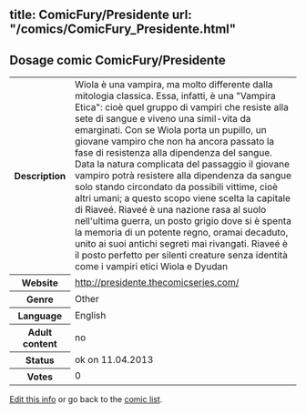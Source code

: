 title: ComicFury/Presidente
url: "/comics/ComicFury_Presidente.html"
---
Dosage comic ComicFury/Presidente
-----------------------------------------

<table class="comicinfo">
<tr>
<th>Description</th><td>Wiola è una vampira, ma molto differente dalla mitologia classica. Essa, infatti, è una &quot;Vampira Etica&quot;: cioè quel gruppo di vampiri che resiste alla sete di sangue e viveno una simil-vita da emarginati. Con se Wiola porta un pupillo, un giovane vampiro che non ha ancora passato la fase di resistenza alla dipendenza del sangue. Data la natura complicata del passaggio il giovane vampiro potrà resistere alla dipendenza da sangue solo stando circondato da possibili vittime, cioè altri umani; a questo scopo viene scelta la capitale di Riaveé. Riaveé è una nazione rasa al suolo nell'ultima guerra, un posto grigio dove si è spenta la memoria di un potente regno, oramai decaduto, unito ai suoi antichi segreti mai rivangati. Riaveé è il posto perfetto per silenti creature senza identità come i vampiri etici Wiola e Dyudan</td>
</tr>
<tr>
<th>Website</th><td><a href="http://presidente.thecomicseries.com/">http://presidente.thecomicseries.com/</a></td>
</tr>
<tr>
<th>Genre</th><td>Other</td>
</tr>
<tr>
<th>Language</th><td>English</td>
</tr>
<tr>
<th>Adult content</th><td>no</td>
</tr>
<tr>
<th>Status</th><td>ok on 11.04.2013</td>
</tr>
<tr>
<th>Votes</th><td>0</div></td>
</tr>
</table>

[Edit this info](/comics/ComicFury_Presidente_edit.html) or go back to the [comic list](../comic-index.html).
